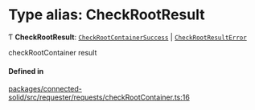 # Type alias: CheckRootResult

Ƭ **CheckRootResult**: [`CheckRootContainerSuccess`](../classes/CheckRootContainerSuccess.md) \| [`CheckRootResultError`](CheckRootResultError.md)

checkRootContainer result

#### Defined in

[packages/connected-solid/src/requester/requests/checkRootContainer.ts:16](https://github.com/o-development/ldo/blob/db87958cb6f858f6cf7340ba5d9536a3a794d587/packages/connected-solid/src/requester/requests/checkRootContainer.ts#L16)
